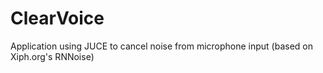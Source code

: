 # ClearVoice
Application using JUCE to cancel noise from microphone input (based on Xiph.org's RNNoise)
